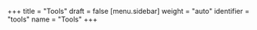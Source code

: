 +++
title = "Tools"
draft = false
[menu.sidebar]
  weight = "auto"
  identifier = "tools"
  name = "Tools"
+++
